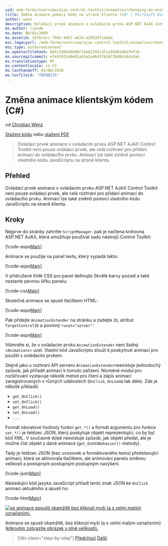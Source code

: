 ```yaml
---
uid: web-forms/overview/ajax-control-toolkit/animation/changing-an-animation-using-client-side-code-cs
title: Změna animace pomocí kódu na straně klienta (C#) | Microsoft Docs
author: wenz
description: Ovládací prvek animace v ovládacím prvku ASP.NET AJAX Control Toolkit není pouze ovládací prvek, ale celá rozhraní pro přidání animací do ovládacího prvku. Animace může také...
ms.author: riande
ms.date: 06/02/2008
ms.assetid: 2bfbc5cc-f942-44b7-a62d-a29520f1da9a
msc.legacyurl: /web-forms/overview/ajax-control-toolkit/animation/changing-an-animation-using-client-side-code-cs
msc.type: authoredcontent
ms.openlocfilehash: 84fc2d6646b89cfabb2193cdfca59462d6d7ef16
ms.sourcegitcommit: e7e91932a6e91a63e2e46417626f39d6b244a3ab
ms.translationtype: MT
ms.contentlocale: cs-CZ
ms.lasthandoff: 03/06/2020
ms.locfileid: "78598215"
---
```

# <a name="changing-an-animation-using-client-side-code-c"></a>Změna animace klientským kódem (C#)

od [Christian Wenz](https://github.com/wenz)

[Stažení kódu](https://download.microsoft.com/download/f/9/a/f9a26acd-8df4-4484-8a18-199e4598f411/Animation11.cs.zip) nebo [stažení PDF](https://download.microsoft.com/download/6/7/1/6718d452-ff89-4d3f-a90e-c74ec2d636a3/animation11CS.pdf)

> Ovládací prvek animace v ovládacím prvku ASP.NET AJAX Control Toolkit není pouze ovládací prvek, ale celá rozhraní pro přidání animací do ovládacího prvku. Animaci lze také změnit pomocí vlastního kódu JavaScriptu na straně klienta.

## <a name="overview"></a>Přehled

Ovládací prvek animace v ovládacím prvku ASP.NET AJAX Control Toolkit není pouze ovládací prvek, ale celá rozhraní pro přidání animací do ovládacího prvku. Animaci lze také změnit pomocí vlastního kódu JavaScriptu na straně klienta.

## <a name="steps"></a>Kroky

Nejprve do stránky zahrňte `ScriptManager`. pak je načtena knihovna ASP.NET AJAX, která umožňuje používat sadu nástrojů Control Toolkit:

[!code-aspx[Main](changing-an-animation-using-client-side-code-cs/samples/sample1.aspx)]

Animace se použije na panel textu, který vypadá takto:

[!code-aspx[Main](changing-an-animation-using-client-side-code-cs/samples/sample2.aspx)]

V přidružené třídě CSS pro panel definujte Skvělé barvy pozadí a také nastavte pevnou šířku panelu:

[!code-css[Main](changing-an-animation-using-client-side-code-cs/samples/sample3.css)]

Skutečná animace se spustí tlačítkem HTML:

[!code-aspx[Main](changing-an-animation-using-client-side-code-cs/samples/sample4.aspx)]

Pak přidejte `AnimationExtender` na stránku a zadejte `ID`, atribut `TargetControlID` a povinný `runat="server"`:

[!code-aspx[Main](changing-an-animation-using-client-side-code-cs/samples/sample5.aspx)]

Všimněte si, že v ovládacím prvku `AnimationExtender` není žádný `<Animations>` uzel. Vlastní kód JavaScriptu slouží k poskytnutí animací pro použití s ovládacím prvkem.

Stejně jako u rozhraní API serveru `AnimationExtender`neexistuje jednoduchý způsob, jak přiřadit animaci k tomuto zařízení. Nicméně modul pro rozšiřování vystavuje několik metod pro čtení a zápis animací zaregistrovaných v různých událostech (`OnClick`, `OnLoad`a tak dále). Zde je několik příkladů:

- `get_OnClick()`
- `set_OnClick()`
- `get_OnLoad()`
- `set_OnLoad()`
- `...`

Formát návratové hodnoty funkcí `get_*()` a formát argumentu pro funkce `set_*()` je řetězec JSON, který poskytuje objekt reprezentující, co by byl kód XML. V současné době neexistuje způsob, jak objekt předat, ale je možné číst objekt z dané animace (`get_OnXXXBehavior()` metody).

Tady je řetězec JSON (bez uvozovek a formátovaného textu) představující animaci, která se aktivovala tlačítkem, ale animování panelu změnou velikosti a postupným postupným postupným navýšení.

[!code-json[Main](changing-an-animation-using-client-side-code-cs/samples/sample6.json)]

Následující kód jazyka JavaScript přiřadí tento znak JSON ke `OnClick` animaci aktuálního a spustí ho:

[!code-html[Main](changing-an-animation-using-client-side-code-cs/samples/sample7.html)]

[![se animace spouští okamžitě bez kliknutí myší (a s velmi malým označením).](changing-an-animation-using-client-side-code-cs/_static/image2.png)](changing-an-animation-using-client-side-code-cs/_static/image1.png)

Animace se spustí okamžitě, bez kliknutí myší (a s velmi malým označením) ([kliknutím zobrazíte obrázek v plné velikosti).](changing-an-animation-using-client-side-code-cs/_static/image3.png)

> [!div class="step-by-step"]
> [Předchozí](executing-animations-using-client-side-code-cs.md)
> [Další](animating-an-updatepanel-control-cs.md)
